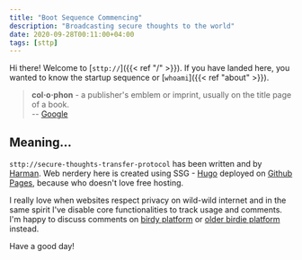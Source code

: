 ```yaml
---
title: "Boot Sequence Commencing"
description: "Broadcasting secure thoughts to the world"
date: 2020-09-28T00:11:00+04:00
tags: [sttp]
---
```


Hi there! Welcome to [`sttp://`]({{< ref "/" >}}). If you have landed here, 
you wanted to know the startup sequence or [`whoami`]({{< ref "about" >}}).

> **col·o·phon** - a publisher's emblem or imprint, usually on the title page 
> of a book.  
> -- [Google](https://www.google.co.in/search?q=define+colophon)

## Meaning...

`sttp://secure-thoughts-transfer-protocol` has been written and by 
[Harman](https://twitter.com/hrmnjts). Web nerdery here is created using SSG - 
[Hugo](https://gohugo.io/) deployed on [Github Pages](https://pages.github.com), 
because who doesn't love free hosting.

I really love when websites respect privacy on wild-wild internet and in the 
same spirit I've disable core functionalities to track usage and comments. 
I'm happy to discuss comments on [birdy platform](https://twitter.com) or 
[older birdie platform](mailto:hrmnjt@hrmn.in) instead.

Have a good day!

